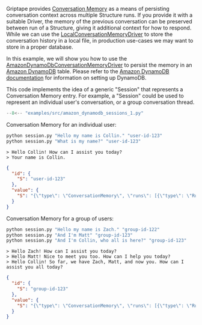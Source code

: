 Griptape provides [Conversation Memory](../griptape-framework/structures/conversation-memory.md) as a means of persisting conversation context across multiple Structure runs.
If you provide it with a suitable Driver, the memory of the previous conversation can be preserved between run of a Structure, giving it additional context for how to respond.
While we can use the [LocalConversationMemoryDriver](../griptape-framework/drivers/conversation-memory-drivers.md#local) to store the conversation history in a local file, in production use-cases we may want to store in a proper database.

In this example, we will show you how to use the [AmazonDynamoDbConversationMemoryDriver](../griptape-framework/drivers/conversation-memory-drivers.md#amazon-dynamodb) to persist the memory in an [Amazon DynamoDB](https://aws.amazon.com/dynamodb/) table. Please refer to the [Amazon DynamoDB documentation](https://docs.aws.amazon.com/amazondynamodb/latest/developerguide/getting-started-step-1.html) for information on setting up DynamoDB. 

This code implements the idea of a generic "Session" that represents a Conversation Memory entry. For example, a "Session" could be used to represent an individual user's conversation, or a group conversation thread.

```python
--8<-- "examples/src/amazon_dynamodb_sessions_1.py"
```

Conversation Memory for an individual user:

```bash
python session.py "Hello my name is Collin." "user-id-123"
python session.py "What is my name?" "user-id-123"
```

```
> Hello Collin! How can I assist you today?
> Your name is Collin.
```

```json
{
  "id": {
    "S": "user-id-123"
  },
  "value": {
    "S": "{\"type\": \"ConversationMemory\", \"runs\": [{\"type\": \"Run\", \"id\": \"8c403fb92b134b14a0af8847e52e6212\", \"input\": \"Hello my name is Collin.\", \"output\": \"Hello Collin! How can I assist you today?\"}, {\"type\": \"Run\", \"id\": \"706d9fb072ca49e192bfed7fc1964925\", \"input\": \"What is my name?\", \"output\": \"Your name is Collin.\"}], \"max_runs\": null}"
  }
}
```

Conversation Memory for a group of users:

```bash
python session.py "Hello my name is Zach." "group-id-122"
python session.py "And I'm Matt" "group-id-123"
python session.py "And I'm Collin, who all is here?" "group-id-123"
```

```
> Hello Zach! How can I assist you today?
> Hello Matt! Nice to meet you too. How can I help you today?
> Hello Collin! So far, we have Zach, Matt, and now you. How can I assist you all today?
```

```json
{
  "id": {
    "S": "group-id-123"
  },
  "value": {
    "S": "{\"type\": \"ConversationMemory\", \"runs\": [{\"type\": \"Run\", \"id\": \"b612cdf5908845e392c026e1cf00460b\", \"input\": \"Hello my name is Zach.\", \"output\": \"Hello Zach! How can I assist you today?\"}, {\"type\": \"Run\", \"id\": \"4507988d82164cad8a288da8c984817c\", \"input\": \"And I'm Matt\", \"output\": \"Hello Matt! Nice to meet you too. How can I help you today?\"}, {\"type\": \"Run\", \"id\": \"65a70c22dae24655b312cf8eaa649bfd\", \"input\": \"And I'm Collin, who all is here?\", \"output\": \"Hello Collin! So far, we have Zach, Matt, and now you. How can I assist you all today?\"}], \"max_runs\": null}"
  }
}
```
